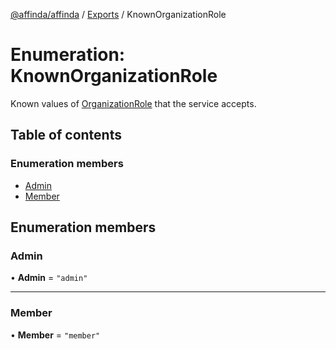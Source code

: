 [@affinda/affinda](../README.md) / [Exports](../modules.md) / KnownOrganizationRole

# Enumeration: KnownOrganizationRole

Known values of [OrganizationRole](../modules.md#organizationrole) that the service accepts.

## Table of contents

### Enumeration members

- [Admin](KnownOrganizationRole.md#admin)
- [Member](KnownOrganizationRole.md#member)

## Enumeration members

### Admin

• **Admin** = `"admin"`

___

### Member

• **Member** = `"member"`
